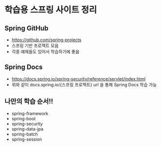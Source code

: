 # 학습용 스프링 사이트 정리

## Spring GitHub

- https://github.com/spring-projects
- 스프링 기반 프로젝트 모음
- 각종 예제들도 있어서 학습하기에 좋음

## Spring Docs

- https://docs.spring.io/spring-security/reference/servlet/index.html
- 위와 같이 docs.spring.io/{스프링 프로젝트} url 을 통해 Spring Docs 학습 가능

## 나만의 학습 순서!!

- spring-framework
- spring-boot
- spring-security
- spring-data-jpa
- spring-batch
- spring-session
